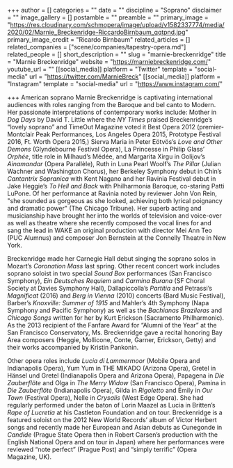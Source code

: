 +++
author = []
categories = ""
date = ""
discipline = "Soprano"
disclaimer = ""
image_gallery = []
postamble = ""
preamble = ""
primary_image = "https://res.cloudinary.com/schmopera/image/upload/v1582337774/media/2020/02/Marnie_Breckenridge-RiccardoBirnbaum_qqtpnd.jpg"
primary_image_credit = "Ricardo Birnbaum"
related_articles = []
related_companies = ["scene/companies/tapestry-opera.md"]
related_people = []
short_description = ""
slug = "marnie-breckenridge"
title = "Marnie Breckenridge"
website = "https://marniebreckenridge.com/"
youtube_url = ""
[[social_media]]
platform = "Twitter"
template = "social-media"
url = "https://twitter.com/MarnieBreck"
[[social_media]]
platform = "Instagram"
template = "social-media"
url = "https://www.instagram.com/"

+++
American soprano Marnie Breckenridge is captivating international audiences with roles ranging from the Baroque and bel canto to Modern. Her passionate interpretations of contemporary works include: Mother in _Dog Days_ by David T. Little where the _NY Times_ praised Breckenridge’s “lovely soprano” and TimeOut Magazine voted it Best Opera 2012 (premier-Montclair Peak Performances, Los Angeles Opera 2015, Prototype Festival 2016, Ft. Worth Opera 2015,) Sierva Maria in Peter Eötvös’s _Love and Other Demons_ (Glyndebourne Festival Opera), La Princesse in Philip Glass’ _Orphée_, title role in Milhaud’s Médée, and Margarita Xirgu in Golijov’s _Ainamandar_ (Opera Parallèle), Ruth in Luna Pearl Woolf’s _The Pillar_ (Julian Wachner and Washington Chorus), her Berkeley Symphony debut in Chin’s _Cantantrix Sopranica_ with Kent Nagano and her Ravinia Festival debut in Jake Heggie’s _To Hell and Back_ with Philharmonia Baroque, co-staring Patti LuPone. Of her performance at Ravinia noted by reviewer John Von Rein, "she sounded as gorgeous as she looked, achieving both lyrical poignancy and dramatic power" (The Chicago Tribune). Her superb acting and musicianship have brought her into the worlds of television and voice-over as well as theatre where she recently composed the vocal lines for and sang the lead in WAKE  an original production with director Mei Ann Teo (PUC Alumnus) and composer Jon Bernstein at the Connelly Theatre in New York.

Breckenridge made her Carnegie Hall debut singing the soprano solos in Mozart’s _Coronation Mass_ last spring. Other recent concert work includes soprano soloist in two special _Sound Box_ performances (San Francisco Symphony), _Ein Deutsches Requiem_ and _Carmina Burana_ (SF Choral Society at Davies Symphony Hall), Dallapiccolla’s _Partitia_ and Petrassi’s _Magnificat_ (2016) and _Berg in Vienna_ (2010) concerts (Bard Music Festival), Barber’s _Knoxville: Summer of 1915_ and Mahler’s 4th Symphony (Napa Symphony and Pacific Symphony) as well as the _Bachianas Brazileras_ and _Chicago Songs_ written for her by Kurt Erickson (Sacramento Philharmonic). As the 2013 recipient of the Fanfare Award for “Alumni of the Year” at the San Francisco Conservatory, Ms. Breckenridge gave a recital honoring Bay Area composers (Heggie, Mollicone, Conte, Garner, Erickson, Getty) and their works accompanied by Kristin Pankonin.

Other opera roles include _Lucia di Lammermoor_ (Mobile Opera and Indianapolis Opera), Yum Yum in THE MIKADO (Arizona Opera), Gretel in Hänsel und Gretel (Indianapolis Opera and Arizona Opera), Papagena in _Die Zauberflöte_ and Olga in _The Merry Widow_ (San Francisco Opera), Pamina in _Die Zauberflöte_ (Indianapolis Opera), Gilda in _Rigoletto_ and Emily in _Our Town_ (Festival Opera), Nelle in _Crysalis_ (West Edge Opera). She had regularly performed under the baton of Lorin Maazel as Lucia in Britten’s _Rape of Lucretia_ at his Castleton Foundation and on tour. Breckenridge is a featured soloist on the 2012 New World Records’ album of Victor Herbert songs and recently made her European and Asian debuts as Cunegonde in _Candide_ (Prague State Opera then in Robert Carsen’s production with the English National Opera and on tour in Japan) where her performances were reviewed “note perfect” (Prague Post) and “simply terrific” (Opera Magazine, UK).